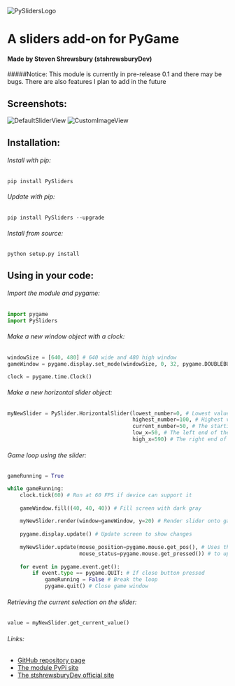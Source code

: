 ![PySlidersLogo](https://stshrewsburydev.github.io/official_site/API/ProjectScreenshots/PySliders/PySlidersLogo.png)

A sliders add-on for PyGame
===========================

#### Made by Steven Shrewsbury (stshrewsburyDev)
#####Notice:
This module is currently in pre-release 0.1 and there may be bugs.
There are also features I plan to add in the future

Screenshots:
------------

![DefaultSliderView](https://stshrewsburydev.github.io/official_site/API/ProjectScreenshots/PySliders/PySliders0001.png)
![CustomImageView](https://stshrewsburydev.github.io/official_site/API/ProjectScreenshots/PySliders/PySliders0002.png)

Installation:
-------------

###### Install with pip:

```
pip install PySliders
```

###### Update with pip:

```
pip install PySliders --upgrade
```

###### Install from source:

```
python setup.py install
```

Using in your code:
-------------------

###### Import the module and pygame:

```py
import pygame
import PySliders
```

###### Make a new window object with a clock:

```py
windowSize = [640, 480] # 640 wide and 480 high window
gameWindow = pygame.display.set_mode(windowSize, 0, 32, pygame.DOUBLEBUF)

clock = pygame.time.Clock()
```

###### Make a new horizontal slider object:

```py
myNewSlider = PySlider.HorizontalSlider(lowest_number=0, # Lowest value the slider ranges in
                                        highest_number=100, # Highest value the slider ranges in
                                        current_number=50, # The starting value the slider will be set to
                                        low_x=50, # The left end of the slider will be at x = 50
                                        high_x=590) # The right end of the slider will be at x = 590
```

###### Game loop using the slider:

```py
gameRunning = True

while gameRunning:
    clock.tick(60) # Run at 60 FPS if device can support it
    
    gameWindow.fill((40, 40, 40)) # Fill screen with dark gray
    
    myNewSlider.render(window=gameWindow, y=20) # Render slider onto gameWindow at y = 20
    
    pygame.display.update() # Update screen to show changes
    
    myNewSlider.update(mouse_position=pygame.mouse.get_pos(), # Uses the mouse position and its button status
                       mouse_status=pygame.mouse.get_pressed()) # to update the slider accordingly
    
    for event in pygame.event.get():
        if event.type == pygame.QUIT: # If close button pressed
            gameRunning = False # Break the loop
            pygame.quit() # Close game window
```

###### Retrieving the current selection on the slider:

```py
value = myNewSlider.get_current_value()
```

###### Links:

* [GitHub repository page](https://github.com/stshrewsburyDev/PySliders)
* [The module PyPi site](https://pypi.org/project/PySliders/)
* [The stshrewsburyDev official site](https://stshrewsburydev.github.io/official_site/)
